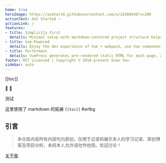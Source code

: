 ```yaml
---
home: true
heroImage: https://avatars0.githubusercontent.com/u/24380548?s=200
actionText: Get Started →
actionLink: /
features:
- title: Simplicity First
  details: Minimal setup with markdown-centered project structure helps you focus on writing.
- title: Vue-Powered
  details: Enjoy the dev experience of Vue + webpack, use Vue components in markdown, and develop custom themes with Vue.
- title: Performant
  details: VuePress generates pre-rendered static HTML for each page, and runs as an SPA once a page is loaded.
footer: MIT Licensed | Copyright © 2018-present Evan You
sidebar: auto
---
```


[[toc]]

:tada: :100:

测试

<!-- ![aaa](~@alias/me.jpg) -->

这里使用了 markdown 的拓展 `[[toc]]`
#artbg

## 引言
> 本仓库内容所有内容均为原创，仅用于记录和展示本人的学习记录、原创博客及项目分析，未经本人允许请勿作他用。欢迎讨论！

[关于我](/about/)
